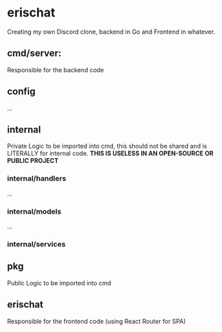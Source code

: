 # erischat
Creating my own Discord clone, backend in Go and Frontend in whatever.


## cmd/server:
Responsible for the backend code

## config
...

## internal
Private Logic to be imported into cmd, this should not be shared and is LITERALLY for internal code.
**THIS IS USELESS IN AN OPEN-SOURCE OR PUBLIC PROJECT**

### internal/handlers
...

### internal/models
...

### internal/services

## pkg
Public Logic to be imported into cmd

## erischat 
Responsible for the frontend code (using React Router for SPA)
